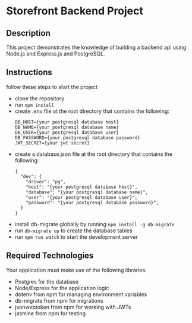 # Storefront Backend Project

## Description

This project demonstrates the knowledge of building a backend api using Node.js and Express.js and PostgreSQL.


## Instructions
follow these steps to start the project
* clone the repository
* run `npm install`
* create .env file at the root directory that contains the following:
    ```
    DB_HOST={your postgresql database host}
    DB_NAME={your postgresql database name}
    DB_USER={your postgresql database user}
    DB_PASSWORD={your postgresql database password}
    JWT_SECRET={your jwt secret}
    ```
* create a database.json file at the root directory that contains the following:
    ```
    {
      "dev": {
        "driver": "pg",
        "host": "{your postgresql database host}",
        "database": "{your postgresql database name}",
        "user": "{your postgresql database user}",
        "password": "{your postgresql database password}",
      }
    }

    ```
* install db-migrate globally by running `npm install -g db-migrate`
* run `db-migrate up` to create the database tables
* run `npm run watch` to start the development server
## Required Technologies
Your application must make use of the following libraries:
- Postgres for the database
- Node/Express for the application logic
- dotenv from npm for managing environment variables
- db-migrate from npm for migrations
- jsonwebtoken from npm for working with JWTs
- jasmine from npm for testing

